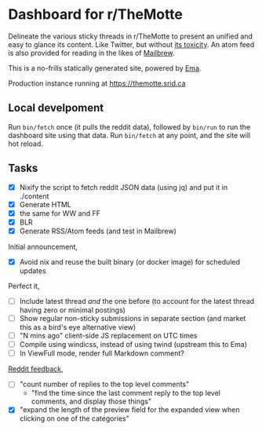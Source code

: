 # Dashboard for r/TheMotte

Delineate the various sticky threads in r/TheMotte to present an unified and easy to glance its content. Like Twitter, but without [its toxicity](https://www.srid.ca/niche). An atom feed is also provided for reading in the likes of [Mailbrew](https://www.srid.ca/tdm/mailbrew). 

This is a no-frills statically generated site, powered by [Ema](https://ema.srid.ca/).

Production instance running at https://themotte.srid.ca

## Local develpoment

Run `bin/fetch` once (it pulls the reddit data), followed by `bin/run` to run the dashboard site using that data. Run `bin/fetch` at any point, and the site will hot reload.

## Tasks

- [x] Nixify the script to fetch reddit JSON data (using jq) and put it in ./content
- [x] Generate HTML
- [x] the same for WW and FF
- [x] BLR
- [x] Generate RSS/Atom feeds (and test in Mailbrew)

Initial announcement,

- [x] Avoid nix and reuse the built binary (or docker image) for scheduled updates

Perfect it,

- [ ] Include latest thread *and* the one before (to account for the latest thread having zero or minimal postings)
- [ ] Show regular non-sticky submissions in separate section (and market this as a bird's eye alternative view)
- [ ] "N mins ago" client-side JS replacement on UTC times
- [ ] Compile using windicss, instead of using twind (upstream this to Ema)
- [ ] In ViewFull mode, render full Markdown comment?

[Reddit feedback](https://old.reddit.com/r/TheMotte/comments/p9tvxl/culture_war_roundup_for_the_week_of_august_23_2021/ha2mhmd/),

- [ ] "count number of replies to the top level comments"
    - "find the time since the last comment reply to the top level comments, and display those things"
- [x] "expand the length of the preview field for the expanded view when clicking on one of the categories"